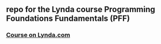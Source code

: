 ## repo for the Lynda course Programming Foundations Fundamentals (PFF)

### [Course on Lynda.com](https://www.lynda.com/Programming-Foundations-tutorials/Foundations-Programming-Fundamentals/83603-2.html)
